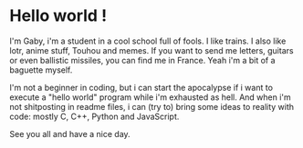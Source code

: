 # Hello world !

I'm Gaby, i'm a student in a cool school full of fools.
I like trains.
I also like lotr, anime stuff, Touhou and memes.
If you want to send me letters, guitars or even ballistic missiles, you can find me in France. Yeah i'm a bit of a baguette myself.

I'm not a beginner in coding, but i can start the apocalypse if i want to execute a "hello world" program while i'm exhausted as hell.
And when i'm not shitposting in readme files, i can (try to) bring some ideas to reality with code: mostly C, C++, Python and JavaScript.



See you all and have a nice day.
